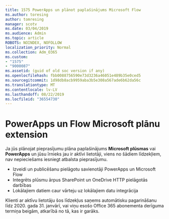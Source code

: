 ```yaml
---
title: 1575 PowerApps un plānot paplašinājums Microsoft Flow
ms.author: toresing
author: tomresing
manager: scotv
ms.date: 03/04/2019
ms.audience: Admin
ms.topic: article
ROBOTS: NOINDEX, NOFOLLOW
localization_priority: Normal
ms.collection: Adm_O365
ms.custom:
- "1575"
- "9000087"
ms.assetid: (guid of old soc version if any)
ms.openlocfilehash: fbb0088756590e73d3236a46051e489b35e0ced5
ms.sourcegitcommit: 1d98db8acb9959aba3b5e308a567ade6b62da56c
ms.translationtype: MT
ms.contentlocale: lv-LV
ms.lasthandoff: 08/22/2019
ms.locfileid: "36554730"
---
```

# <a name="powerapps-and-microsoft-flow-plan-extension"></a>PowerApps un Flow Microsoft plānu extension

Ja jūs plānojat pieprasījumu plāna paplašinājums **Microsoft plūsmas** vai **PowerApps** un jūsu īrnieks jau ir aktīvi lietotāji, viens no šādiem līdzekļiem, nav nepieciešams iesniegt atbalsta pieprasījumu.

- Izveidi un publicēšanu pielāgotu savienotāji PowerApps un Microsoft Flow
- Integrēts plūsmu ārpus SharePoint un OneDrive HTTP pielāgotās darbības
- Lokālajiem datiem caur vārteju uz lokālajiem datu integrācija

Klienti ar aktīvu lietotāju šos līdzekļus saņems automātisku pagarināšanu līdz 2020. gada 31. janvārī, vai viņu esošo Office 365 abonementa derīguma termiņa beigām, atkarībā no tā, kas ir garāks.